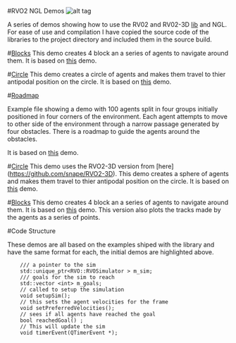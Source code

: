 #RVO2 NGL Demos
![alt tag](http://nccastaff.bournemouth.ac.uk/jmacey/GraphicsLib/Demos/RVO2.png)

A series of demos showing how to use the RV02 and RV02-3D [lib](http://gamma.cs.unc.edu/RVO2/) and NGL. For ease of use and compilation I have copied the source code of the libraries to the project directory and included them in the source build.

#[Blocks](https://github.com/NCCA/RVO2NGL/tree/master/Blocks)
This demo creates 4 block an a series of agents to navigate around them. It is based on [this](https://github.com/snape/RVO2/blob/master/examples/Blocks.cpp) demo.

#[Circle](https://github.com/NCCA/RVO2NGL/tree/master/Circle)
This demo creates a circle of agents and makes them travel to thier antipodal position on the circle. It is based on [this](https://github.com/snape/RVO2/blob/master/examples/Circle.cpp) demo.

#[Roadmap](https://github.com/NCCA/RVO2NGL/tree/master/Roadmap)

Example file showing a demo with 100 agents split in four groups initially positioned in four corners of the environment. Each agent attempts to move to other side of the environment through a narrow passage generated by four obstacles. There is a roadmap to guide the agents around the obstacles.

It is based on [this](https://github.com/snape/RVO2/blob/master/examples/Roadmap.cpp) demo.


#[Circle](https://github.com/NCCA/RVO2NGL/tree/master/Sphere)
This demo uses the RVO2-3D version from [here] (https://github.com/snape/RVO2-3D). This demo creates a sphere of agents and makes them travel to thier antipodal position on the circle. It is based on [this](https://github.com/snape/RVO2-3D/blob/master/examples/Sphere.cpp) demo.

#[Blocks](https://github.com/NCCA/RVO2NGL/tree/master/Tracks)
This demo creates 4 block an a series of agents to navigate around them. It is based on [this](https://github.com/snape/RVO2/blob/master/examples/Blocks.cpp) demo. This version also plots the tracks made by the agents as a series of points.

#Code Structure


These demos are all based on the examples shiped with the library and have the same format for each, the initial demos are highlighted above.

```
	/// a pointer to the sim
    std::unique_ptr<RVO::RVOSimulator > m_sim;
    /// goals for the sim to reach
    std::vector <int> m_goals;
    // called to setup the simulation
    void setupSim();
    // this sets the agent velocities for the frame
    void setPreferredVelocities();
    // sees if all agents have reached the goal
    bool reachedGoal() ;
    // This will update the sim
    void timerEvent(QTimerEvent *);
```


